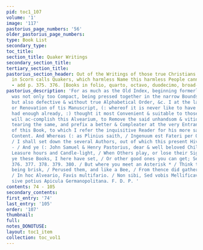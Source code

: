 ```yaml
---
pid: toc1_107
volume: '1'
image: '117'
pastorius_page_numbers: '56'
older_pastorius_page_numbers: 
type: Book List
secondary_type: 
toc_title: 
section_title: Quaker Writings
secondary_section_title: 
tertiary_section_title: 
pastorius_section_header: Out of the Writings of those true Christians whome the World
  in Scorn calls Quakers, which harmless Name this harmless People cannot but own.
  - add p. 375. 376. [Books in folio, quarto, octavo, duodecimo, broad-side.]
pastorius_description: 'For as much as the Old Index, beginning formerly at this side,
  was not only too Compact, being pressed together in the narrow Bounds of three Pages,
  but also defective & without true Alphabetical Order, &c. I at the latter Renewal
  or Renovation of tis Manuscript, (: whereof it is never like to have any more, having
  had enough already, :) thought it most Convenient & suitable to those hands that
  will ac-complish this Alvearium, to Remove the said unhandsom & vitious Table, by
  tearing the same, and prefix a better & Compleater at the very Entrance or Threshold
  of this Book, to which I refer the inquisitive Reader for his more satisfactory
  Content. And Whereas (: as Plinius saith, / Ingenuum est Fateri per Quos profeceris
  / I shall set down the several Authors, out of which this present Hive is collected.
  - / And ye (: John Samuel & Henry Pastorius, dear & well beloved Children! // At
  Leasure hours and Candle-light, / When Others play, or lose their Sight; / Read
  ye these Books, I here have set, / Or other good ones you can get; See pag. 375.
  376. 377. 378. 379. 380. / But where you meet an Asterisk * / Think that your Father,
  being brisk, / Perused them, and like a Bee, / From thence did gather what you see
  / In hoc Alveario, Favis multifario. / Non sibi, Sed vobis Mellificavit, Apis. /
  sive potius Apicula Germanopolitana. F. D. P. '
contents: 74 - 105
secondary_contents: 
first_entry: '74'
last_entry: '105'
order: '107'
thumbnail: 
full: 
notes_DONOTUSE: 
layout: toc1_item
collection: toc_vol1
---
```

